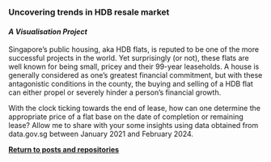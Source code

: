 ### Uncovering trends in HDB resale market

#### *A Visualisation Project*

Singapore’s public housing, aka HDB flats, is reputed to be one of the more successful projects in the world. Yet surprisingly (or not), these flats are well known for being small, pricey and their 99-year leaseholds. A house is generally considered as one’s greatest financial commitment, but with these antagonistic conditions in the county, the buying and selling of a HDB flat can either propel or severely hinder a person’s financial growth.

With the clock ticking towards the end of lease, how can one determine the appropriate price of a flat base on the date of completion or remaining lease? Allow me to share with your some insights using data obtained from data.gov.sg between January 2021 and February 2024.

<a style="font-weight:bold" href="https://KenYeoKP.github.io">Return to posts and repositories</a>
